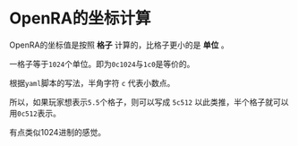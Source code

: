 # OpenRA的坐标计算

OpenRA的坐标值是按照 **格子** 计算的，比格子更小的是 **单位** 。

一格子等于`1024`个单位。即为`0c1024`与`1c0`是等价的。

根据`yaml`脚本的写法，半角字符 `c` 代表小数点。

所以，如果玩家想表示`5.5`个格子，则可以写成 `5c512`
以此类推，半个格子就可以用`0c512`表示。

有点类似1024进制的感觉。
